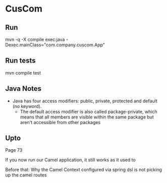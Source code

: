 # CusCom

## Run
mvn -q -X compile exec:java -Dexec.mainClass="com.company.cuscom.App"

## Run tests
mvn compile test

## Java Notes
* Java has four access modifiers: public, private, protected and default (no keyword).
  * The default access modifier is also called package-private, which means that all members are visible within the same package but aren't accessible from other packages

## Upto
Page 73

If you now run our Camel application, it still works as it used to

Before that:
Why the Camel Context configured via spring dsl is not picking up the camel routes
